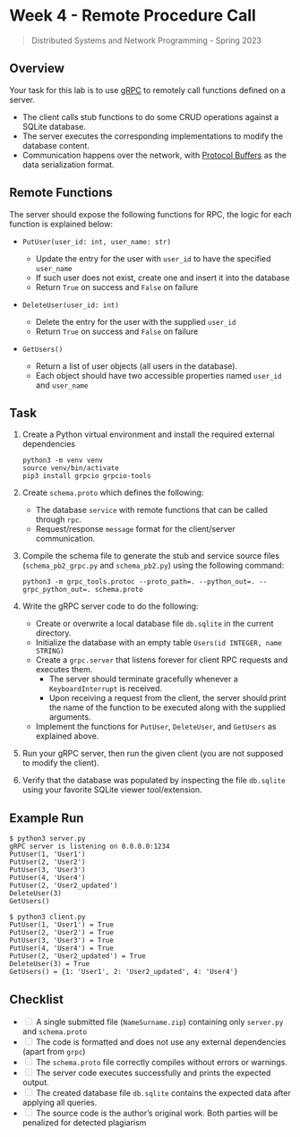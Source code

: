 <div id="doc" class="markdown-body container-fluid comment-inner comment-enabled" data-hard-breaks="true">

# [<span class="octicon octicon-link"></span>](#Week-4---Remote-Procedure-Call "Week-4---Remote-Procedure-Call")<span>Week 4 - Remote Procedure Call</span>

> <span>Distributed Systems and Network Programming - Spring 2023</span>

## [<span class="octicon octicon-link"></span>](#Overview "Overview")<span>Overview</span>

<span>Your task for this lab is to use</span> [<span>gRPC</span>](https://grpc.io/docs/what-is-grpc/core-concepts/) <span>to remotely call functions defined on a server.</span>

*   <span>The client calls stub functions to do some CRUD operations against a SQLite database.</span>
*   <span>The server executes the corresponding implementations to modify the database content.</span>
*   <span>Communication happens over the network, with</span> [<span>Protocol Buffers</span>](https://protobuf.dev/overview/) <span>as the data serialization format.</span>

## [<span class="octicon octicon-link"></span>](#Remote-Functions "Remote-Functions")<span>Remote Functions</span>

<span>The server should expose the following functions for RPC, the logic for each function is explained below:</span>

*   `PutUser(user_id: int, user_name: str)`

    *   <span>Update the entry for the user with</span> `user_id` <span>to have the specified</span> `user_name`
    *   <span>If such user does not exist, create one and insert it into the database</span>
    *   <span>Return</span> `True` <span>on success and</span> `False` <span>on failure</span>
*   `DeleteUser(user_id: int)`

    *   <span>Delete the entry for the user with the supplied</span> `user_id`
    *   <span>Return</span> `True` <span>on success and</span> `False` <span>on failure</span>
*   `GetUsers()`

    *   <span>Return a list of user objects (all users in the database).</span>
    *   <span>Each object should have two accessible properties named</span> `user_id` <span>and</span> `user_name`

## [<span class="octicon octicon-link"></span>](#Task "Task")<span>Task</span>

1.  <span>Create a Python virtual environment and install the required external dependencies</span>

        python3 -m venv venv
        source venv/bin/activate
        pip3 install grpcio grpcio-tools

2.  <span>Create</span> `schema.proto` <span>which defines the following:</span>

    *   <span>The database</span> `service` <span>with remote functions that can be called through</span> `rpc`<span>.</span>
    *   <span>Request/response</span> `message` <span>format for the client/server communication.</span>
3.  <span>Compile the schema file to generate the stub and service source files (</span>`schema_pb2_grpc.py` <span>and</span> `schema_pb2.py`<span>) using the following command:</span>

        python3 -m grpc_tools.protoc --proto_path=. --python_out=. --grpc_python_out=. schema.proto

4.  <span>Write the gRPC server code to do the following:</span>

    *   <span>Create or overwrite a local database file</span> `db.sqlite` <span>in the current directory.</span>
    *   <span>Initialize the database with an empty table</span> `Users(id INTEGER, name STRING)`
    *   <span>Create a</span> `grpc.server` <span>that listens forever for client RPC requests and executes them.</span>
        *   <span>The server should terminate gracefully whenever a</span> `KeyboardInterrupt` <span>is received.</span>
        *   <span>Upon receiving a request from the client, the server should print the name of the function to be executed along with the supplied arguments.</span>
    *   <span>Implement the functions for</span> `PutUser`<span>,</span> `DeleteUser`<span>, and</span> `GetUsers` <span>as explained above.</span>
5.  <span>Run your gRPC server, then run the given client (you are not supposed to modify the client).</span>

6.  <span>Verify that the database was populated by inspecting the file</span> `db.sqlite` <span>using your favorite SQLite viewer tool/extension.</span>

## [<span class="octicon octicon-link"></span>](#Example-Run "Example-Run")<span>Example Run</span>

    $ python3 server.py
    gRPC server is listening on 0.0.0.0:1234
    PutUser(1, 'User1')
    PutUser(2, 'User2')
    PutUser(3, 'User3')
    PutUser(4, 'User4')
    PutUser(2, 'User2_updated')
    DeleteUser(3)
    GetUsers()

    $ python3 client.py
    PutUser(1, 'User1') = True
    PutUser(2, 'User2') = True
    PutUser(3, 'User3') = True
    PutUser(4, 'User4') = True
    PutUser(2, 'User2_updated') = True
    DeleteUser(3) = True
    GetUsers() = {1: 'User1', 2: 'User2_updated', 4: 'User4'}

## [<span class="octicon octicon-link"></span>](#Checklist "Checklist")<span>Checklist</span>

*   <input class="task-list-item-checkbox" type="checkbox" disabled="disabled"> <span>A single submitted file (</span>`NameSurname.zip`<span>) containing only</span> `server.py` <span>and</span> `schema.proto`
*   <input class="task-list-item-checkbox" type="checkbox" disabled="disabled"> <span>The code is formatted and does not use any external dependencies (apart from</span> `grpc`<span>)</span>
*   <input class="task-list-item-checkbox" type="checkbox" disabled="disabled"> <span>The</span> `schema.proto` <span>file correctly compiles without errors or warnings.</span>
*   <input class="task-list-item-checkbox" type="checkbox" disabled="disabled"> <span>The server code executes successfully and prints the expected output.</span>
*   <input class="task-list-item-checkbox" type="checkbox" disabled="disabled"> <span>The created database file</span> `db.sqlite` <span>contains the expected data after applying all queries.</span>
*   <input class="task-list-item-checkbox" type="checkbox" disabled="disabled"> <span>The source code is the author’s original work. Both parties will be penalized for detected plagiarism</span>

</div>

<div class="ui-toc dropup unselectable hidden-print" style="display:none;">

<div class="pull-right dropdown">[](# "Table of content")

<div class="toc">

- [Week 4 - Remote Procedure Call](#week-4---remote-procedure-call)
  - [Overview](#overview)
  - [Remote Functions](#remote-functions)
  - [Task](#task)
  - [Example Run](#example-run)
  - [Checklist](#checklist)

</div>

<div class="toc-menu">[Expand all](#)[Back to top](#)[Go to bottom](#)</div>

</div>

</div>

<div id="ui-toc-affix" class="ui-affix-toc ui-toc-dropdown unselectable hidden-print" data-spy="affix" style="top:17px;display:none;" null="">

<div class="toc">

- [Week 4 - Remote Procedure Call](#week-4---remote-procedure-call)
  - [Overview](#overview)
  - [Remote Functions](#remote-functions)
  - [Task](#task)
  - [Example Run](#example-run)
  - [Checklist](#checklist)

</div>

<div class="toc-menu">[Expand all](#)[Back to top](#)[Go to bottom](#)</div>

</div>

<script>var markdown = $(".markdown-body"); //smooth all hash trigger scrolling function smoothHashScroll() { var hashElements = $("a[href^='#']").toArray(); for (var i = 0; i < hashElements.length; i++) { var element = hashElements[i]; var $element = $(element); var hash = element.hash; if (hash) { $element.on('click', function (e) { // store hash var hash = this.hash; if ($(hash).length <= 0) return; // prevent default anchor click behavior e.preventDefault(); // animate $('body, html').stop(true, true).animate({ scrollTop: $(hash).offset().top }, 100, "linear", function () { // when done, add hash to url // (default click behaviour) window.location.hash = hash; }); }); } } } smoothHashScroll(); var toc = $('.ui-toc'); var tocAffix = $('.ui-affix-toc'); var tocDropdown = $('.ui-toc-dropdown'); //toc tocDropdown.click(function (e) { e.stopPropagation(); }); var enoughForAffixToc = true; function generateScrollspy() { $(document.body).scrollspy({ target: '' }); $(document.body).scrollspy('refresh'); if (enoughForAffixToc) { toc.hide(); tocAffix.show(); } else { tocAffix.hide(); toc.show(); } $(document.body).scroll(); } function windowResize() { //toc right var paddingRight = parseFloat(markdown.css('padding-right')); var right = ($(window).width() - (markdown.offset().left + markdown.outerWidth() - paddingRight)); toc.css('right', right + 'px'); //affix toc left var newbool; var rightMargin = (markdown.parent().outerWidth() - markdown.outerWidth()) / 2; //for ipad or wider device if (rightMargin >= 133) { newbool = true; var affixLeftMargin = (tocAffix.outerWidth() - tocAffix.width()) / 2; var left = markdown.offset().left + markdown.outerWidth() - affixLeftMargin; tocAffix.css('left', left + 'px'); } else { newbool = false; } if (newbool != enoughForAffixToc) { enoughForAffixToc = newbool; generateScrollspy(); } } $(window).resize(function () { windowResize(); }); $(document).ready(function () { windowResize(); generateScrollspy(); }); //remove hash function removeHash() { window.location.hash = ''; } var backtotop = $('.back-to-top'); var gotobottom = $('.go-to-bottom'); backtotop.click(function (e) { e.preventDefault(); e.stopPropagation(); if (scrollToTop) scrollToTop(); removeHash(); }); gotobottom.click(function (e) { e.preventDefault(); e.stopPropagation(); if (scrollToBottom) scrollToBottom(); removeHash(); }); var toggle = $('.expand-toggle'); var tocExpand = false; checkExpandToggle(); toggle.click(function (e) { e.preventDefault(); e.stopPropagation(); tocExpand = !tocExpand; checkExpandToggle(); }) function checkExpandToggle () { var toc = $('.ui-toc-dropdown .toc'); var toggle = $('.expand-toggle'); if (!tocExpand) { toc.removeClass('expand'); toggle.text('Expand all'); } else { toc.addClass('expand'); toggle.text('Collapse all'); } } function scrollToTop() { $('body, html').stop(true, true).animate({ scrollTop: 0 }, 100, "linear"); } function scrollToBottom() { $('body, html').stop(true, true).animate({ scrollTop: $(document.body)[0].scrollHeight }, 100, "linear"); }</script>